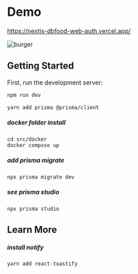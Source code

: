 # Demo
https://nextjs-dbfood-web-auth.vercel.app/

![burger](https://github.com/user-attachments/assets/841efd3d-9da1-4d78-9334-0e65353c1360)

## Getting Started
First, run the development server:

```bash
npm run dev
```

```
yarn add prisma @prisma/client
```

##### docker folder install
```
cd src/docker
docker compose up
```

##### add prisma migrate
```
npx prisma migrate dev
```

##### see prisma studio
```
npx prisma studio
```

## Learn More

##### install notify
```
yarn add react-toastify
```
